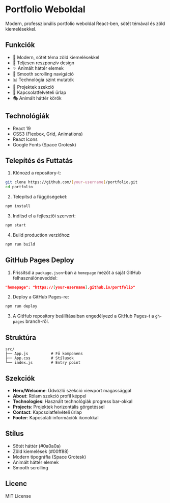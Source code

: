 # Portfolio Weboldal

Modern, professzionális portfolio weboldal React-ben, sötét témával és zöld kiemelésekkel.

## Funkciók

- 🎨 Modern, sötét téma zöld kiemelésekkel
- 📱 Teljesen reszponzív design
- ✨ Animált háttér elemek
- 🎯 Smooth scrolling navigáció
- 📊 Technológia szint mutatók
- 💼 Projektek szekció
- 📧 Kapcsolatfelvételi űrlap
- 🎭 Animált háttér körök

## Technológiák

- React 19
- CSS3 (Flexbox, Grid, Animations)
- React Icons
- Google Fonts (Space Grotesk)

## Telepítés és Futtatás

1. Klónozd a repository-t:
```bash
git clone https://github.com/[your-username]/portfolio.git
cd portfolio
```

2. Telepítsd a függőségeket:
```bash
npm install
```

3. Indítsd el a fejlesztői szervert:
```bash
npm start
```

4. Build production verzióhoz:
```bash
npm run build
```

## GitHub Pages Deploy

1. Frissítsd a `package.json`-ban a `homepage` mezőt a saját GitHub felhasználóneveddel:
```json
"homepage": "https://[your-username].github.io/portfolio"
```

2. Deploy a GitHub Pages-re:
```bash
npm run deploy
```

3. A GitHub repository beállításaiban engedélyezd a GitHub Pages-t a `gh-pages` branch-ről.

## Struktúra

```
src/
├── App.js          # Fő komponens
├── App.css         # Stílusok
└── index.js        # Entry point
```

## Szekciók

- **Hero/Welcome**: Üdvözlő szekció viewport magassággal
- **About**: Rólam szekció profil képpel
- **Technologies**: Használt technológiák progress bar-okkal
- **Projects**: Projektek horizontális görgetéssel
- **Contact**: Kapcsolatfelvételi űrlap
- **Footer**: Kapcsolati információk ikonokkal

## Stílus

- Sötét háttér (#0a0a0a)
- Zöld kiemelések (#00ff88)
- Modern tipográfia (Space Grotesk)
- Animált háttér elemek
- Smooth scrolling

## Licenc

MIT License
